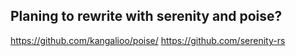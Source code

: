 ## Planing to rewrite with serenity and poise?

https://github.com/kangalioo/poise/
https://github.com/serenity-rs

